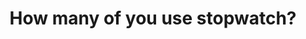 ---
title: 'How many of you use stopwatch?'
redirect_to:
  - 'https://discuss.pencil2d.org/t/how-many-of-you-use-stopwatch/1102'
---